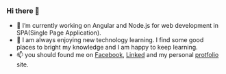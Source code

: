 ### Hi there 👋

- 🔭 I’m currently working on Angular and Node.js for web development in SPA(Single Page Application).
- 🌱 I am always enjoying new technology learning. I find some good places to bright my knowledge and I am happy to keep learning.
- 📫 you should found me on [Facebook](https://www.facebook.com/samiulislamw.w.w/), [Linked](https://www.linkedin.com/in/samiul-islam-8775b615b/) and my personal [protfolio]() site.

<!--
**samiulislamakash/samiulislamakash** is a ✨ _special_ ✨ repository because its `README.md` (this file) appears on your GitHub profile.

Here are some ideas to get you started:

- 🔭 I’m currently working on ...
- 🌱 I’m currently learning ...
- 👯 I’m looking to collaborate on ...
- 🤔 I’m looking for help with ...
- 💬 Ask me about ...
- 📫 How to reach me: ...
- 😄 Pronouns: ...
- ⚡ Fun fact: ...
-->
